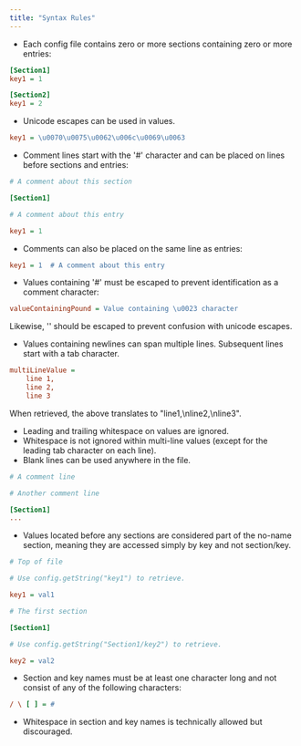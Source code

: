 ```yaml
---
title: "Syntax Rules"
---
```


- Each config file contains zero or more sections containing zero or more entries:

```ini
[Section1]
key1 = 1

[Section2]
key1 = 2
```


- Unicode escapes can be used in values.

```ini
key1 = \u0070\u0075\u0062\u006c\u0069\u0063
```


- Comment lines start with the '#' character and can be placed on lines before sections and entries:

```ini
# A comment about this section

[Section1]

# A comment about this entry

key1 = 1
```


- Comments can also be placed on the same line as entries:

```ini
key1 = 1  # A comment about this entry
```


- Values containing '#' must be escaped to prevent identification as a comment character:

```ini
valueContainingPound = Value containing \u0023 character
```


Likewise, '\' should be escaped to prevent confusion with unicode escapes.
- Values containing newlines can span multiple lines.
Subsequent lines start with a tab character.

```ini
multiLineValue =
    line 1,
    line 2,
    line 3
```


When retrieved, the above translates to "line1,\nline2,\nline3".
- Leading and trailing whitespace on values are ignored.
- Whitespace is not ignored within multi-line values (except for the leading tab character on each line).
- Blank lines can be used anywhere in the file.

```ini
# A comment line

# Another comment line

[Section1]
...
```


- Values located before any sections are considered part of the no-name section, meaning they are accessed simply by key and not section/key.

```ini
# Top of file

# Use config.getString("key1") to retrieve.

key1 = val1

# The first section

[Section1]

# Use config.getString("Section1/key2") to retrieve.

key2 = val2
```


- Section and key names must be at least one character long and not consist of any of the following characters:

```ini
/ \ [ ] = #
```


- Whitespace in section and key names is technically allowed but discouraged.

